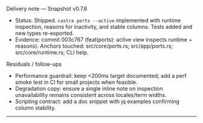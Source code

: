 Delivery note — Snapshot v0.7.6

- Status: Shipped. `castra ports --active` implemented with runtime inspection, reasons for inactivity, and stable columns. Tests added and new types re-exported.
- Evidence: commit 003c767 (feat(ports): active view inspects runtime + reasons). Anchors touched: src/core/ports.rs; src/app/ports.rs; src/core/runtime.rs; CLI help.

Residuals / follow-ups
- Performance guardrail: keep <200ms target documented; add a perf smoke test in CI for small projects when feasible.
- Degradation copy: ensure a single inline note on inspection unavailability remains consistent across locales/term widths.
- Scripting contract: add a doc snippet with jq examples confirming column stability.


---

